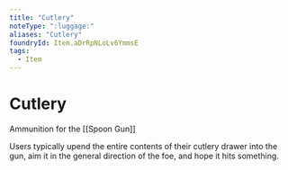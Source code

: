 ```yaml
---
title: "Cutlery"
noteType: ":luggage:"
aliases: "Cutlery"
foundryId: Item.aDrRpNLoLv6YmmsE
tags:
  - Item
---
```


# Cutlery

Ammunition for the [[Spoon Gun]]

Users typically upend the entire contents of their cutlery drawer into the gun, aim it in the general direction of the foe, and hope it hits something.
